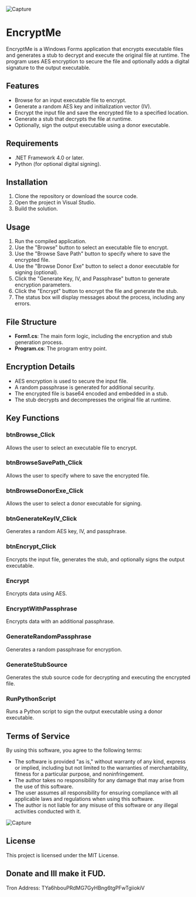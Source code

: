![Capture](https://github.com/user-attachments/assets/d14f279f-9ab0-47f6-97c1-0259455d60d2)
# EncryptMe

EncryptMe is a Windows Forms application that encrypts executable files and generates a stub to decrypt and execute the original file at runtime. The program uses AES encryption to secure the file and optionally adds a digital signature to the output executable.

## Features

- Browse for an input executable file to encrypt.
- Generate a random AES key and initialization vector (IV).
- Encrypt the input file and save the encrypted file to a specified location.
- Generate a stub that decrypts the file at runtime.
- Optionally, sign the output executable using a donor executable.

## Requirements

- .NET Framework 4.0 or later.
- Python (for optional digital signing).

## Installation

1. Clone the repository or download the source code.
2. Open the project in Visual Studio.
3. Build the solution.

## Usage

1. Run the compiled application.
2. Use the "Browse" button to select an executable file to encrypt.
3. Use the "Browse Save Path" button to specify where to save the encrypted file.
4. Use the "Browse Donor Exe" button to select a donor executable for signing (optional).
5. Click the "Generate Key, IV, and Passphrase" button to generate encryption parameters.
6. Click the "Encrypt" button to encrypt the file and generate the stub.
7. The status box will display messages about the process, including any errors.

## File Structure

- **Form1.cs**: The main form logic, including the encryption and stub generation process.
- **Program.cs**: The program entry point.

## Encryption Details

- AES encryption is used to secure the input file.
- A random passphrase is generated for additional security.
- The encrypted file is base64 encoded and embedded in a stub.
- The stub decrypts and decompresses the original file at runtime.

## Key Functions

### btnBrowse_Click

Allows the user to select an executable file to encrypt.

### btnBrowseSavePath_Click

Allows the user to specify where to save the encrypted file.

### btnBrowseDonorExe_Click

Allows the user to select a donor executable for signing.

### btnGenerateKeyIV_Click

Generates a random AES key, IV, and passphrase.

### btnEncrypt_Click

Encrypts the input file, generates the stub, and optionally signs the output executable.

### Encrypt

Encrypts data using AES.

### EncryptWithPassphrase

Encrypts data with an additional passphrase.

### GenerateRandomPassphrase

Generates a random passphrase for encryption.

### GenerateStubSource

Generates the stub source code for decrypting and executing the encrypted file.

### RunPythonScript

Runs a Python script to sign the output executable using a donor executable.

## Terms of Service

By using this software, you agree to the following terms:

- The software is provided "as is," without warranty of any kind, express or implied, including but not limited to the warranties of merchantability, fitness for a particular purpose, and noninfringement.
- The author takes no responsibility for any damage that may arise from the use of this software.
- The user assumes all responsibility for ensuring compliance with all applicable laws and regulations when using this software.
- The author is not liable for any misuse of this software or any illegal activities conducted with it.

![Capture](https://github.com/user-attachments/assets/693bb6a0-524b-4415-80f2-1d9dd6e804e2)

## License

This project is licensed under the MIT License.



## Donate and Ill make it FUD. 

Tron Address: TYa6hbouPRdMG7GyHBng6tgPFwTgiiokiV
